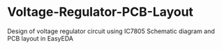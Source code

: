 # Voltage-Regulator-PCB-Layout
Design of voltage regulator circuit using IC7805 Schematic diagram and PCB layout in EasyEDA
